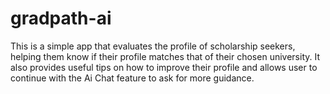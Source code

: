 # gradpath-ai
This is a simple app that evaluates the profile of scholarship seekers, helping them know if their profile matches that of their chosen university. It also provides useful tips on how to improve their profile and allows user to continue with the Ai Chat feature to ask for more guidance. 
